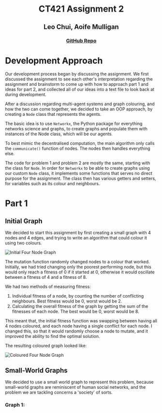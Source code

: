 
<div align="center">

<h1> CT421 Assignment 2 </h1>

<h2> Leo Chui, Aoife Mulligan </h2>

<h3><a href="https://www.github.com/czz592/ct421-assignment/">GitHub Repo</a></h3>

</div>

# Development Approach

Our development process began by discussing the assignment. We first discussed the assignment to see each other's interpretation regarding the assignment and brainstorm to come up with how to approach part 1 and ideas for part 2, and collected all of our ideas into a text file to look back at during development.

After a discussion regarding multi-agent systems and graph colouring, and how the two can come together, we decided to take an OOP approach, by creating a ``Node`` class that represents the agents. 

The basic idea is to use ``Networkx``, the Python package for everything networks science and graphs, to create graphs and populate them with instances of the Node class, which will be our agents.

To best mimic the decentralised computation, the main algorithm only calls the ``communicate()`` function of nodes. The nodes then handles everything else.

The code for problem 1 and problem 2 are mostly the same, starting with the class for ``Node``. In order for ``Networkx`` to be able to create graphs using our custom ``Node`` class, it implements some functions that serves no direct purpose for the assignment. The class then has various getters and setters, for variables such as its colour and neighbours. 

# Part 1

## Initial Graph

We decided to start this assignment by first creating a small graph with 4 nodes and 4 edges, and trying to write an algorithm that could colour it using two colours.

![Initial Four Node Graph](/Images/initial-4nodes.jpg)

The mutation function randomly changed nodes to a colour that worked. Initially, we had tried changing only the poorest performing node, but this would only reach a fitness of 0 if it started at 0, otherwise it would oscillate between a fitness of 4 and a fitness of 8.

We had two methods of measuring fitness: 
1. Individual fitness of a node, by counting the number of conflicting neighbours. Best fitness would be 0, worst would be 2.
2. Calculating the overall fitness of the graph by getting the sum of the fitnesses of each node. The best would be 0, worst would be 8.

This meant that, the initial fitness function was swapping between having all 4 nodes coloured, and each node having a single conflict for each node.
I changed this, so that it would randomly choose a node to mutate, and it improved the ability to find the optimal solution.

The resulting coloured graph looked like:

![Coloured Four Node Graph](/Images/colored-4nodes.jpg)

## Small-World Graphs

We decided to use a small world graph to represent this problem, because small-world graphs are reminiscent of human social networks, and the problem we are tackling concerns a 'society' of sorts.

### Graph 1:


